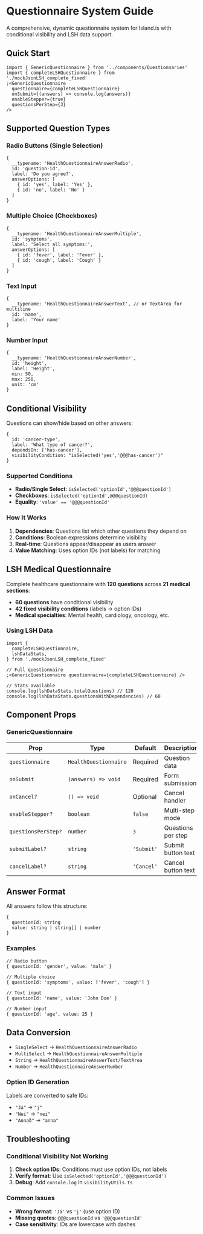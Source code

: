 # Questionnaire System Guide

A comprehensive, dynamic questionnaire system for Island.is with conditional visibility and LSH data support.

## Quick Start

```tsx
import { GenericQuestionnaire } from '../components/Questionnaries'
import { completeLSHQuestionnaire } from './mockJsonLSH_complete_fixed'
;<GenericQuestionnaire
  questionnaire={completeLSHQuestionnaire}
  onSubmit={(answers) => console.log(answers)}
  enableStepper={true}
  questionsPerStep={3}
/>
```

## Supported Question Types

### Radio Buttons (Single Selection)

```tsx
{
  __typename: 'HealthQuestionnaireAnswerRadio',
  id: 'question-id',
  label: 'Do you agree?',
  answerOptions: [
    { id: 'yes', label: 'Yes' },
    { id: 'no', label: 'No' }
  ]
}
```

### Multiple Choice (Checkboxes)

```tsx
{
  __typename: 'HealthQuestionnaireAnswerMultiple',
  id: 'symptoms',
  label: 'Select all symptoms:',
  answerOptions: [
    { id: 'fever', label: 'Fever' },
    { id: 'cough', label: 'Cough' }
  ]
}
```

### Text Input

```tsx
{
  __typename: 'HealthQuestionnaireAnswerText', // or TextArea for multiline
  id: 'name',
  label: 'Your name'
}
```

### Number Input

```tsx
{
  __typename: 'HealthQuestionnaireAnswerNumber',
  id: 'height',
  label: 'Height',
  min: 50,
  max: 250,
  unit: 'cm'
}
```

## Conditional Visibility

Questions can show/hide based on other answers:

```tsx
{
  id: 'cancer-type',
  label: 'What type of cancer?',
  dependsOn: ['has-cancer'],
  visibilityCondition: "isSelected('yes','@@@has-cancer')"
}
```

### Supported Conditions

- **Radio/Single Select**: `isSelected('optionId','@@@questionId')`
- **Checkboxes**: `isSelected('optionId',@@@questionId)`
- **Equality**: `'value' == '@@@questionId'`

### How It Works

1. **Dependencies**: Questions list which other questions they depend on
2. **Conditions**: Boolean expressions determine visibility
3. **Real-time**: Questions appear/disappear as users answer
4. **Value Matching**: Uses option IDs (not labels) for matching

## LSH Medical Questionnaire

Complete healthcare questionnaire with **120 questions** across **21 medical sections**:

- **60 questions** have conditional visibility
- **42 fixed visibility conditions** (labels → option IDs)
- **Medical specialties**: Mental health, cardiology, oncology, etc.

### Using LSH Data

```tsx
import {
  completeLSHQuestionnaire,
  lshDataStats,
} from './mockJsonLSH_complete_fixed'

// Full questionnaire
;<GenericQuestionnaire questionnaire={completeLSHQuestionnaire} />

// Stats available
console.log(lshDataStats.totalQuestions) // 120
console.log(lshDataStats.questionsWithDependencies) // 60
```

## Component Props

### GenericQuestionnaire

| Prop                | Type                  | Default    | Description        |
| ------------------- | --------------------- | ---------- | ------------------ |
| `questionnaire`     | `HealthQuestionnaire` | Required   | Question data      |
| `onSubmit`          | `(answers) => void`   | Required   | Form submission    |
| `onCancel?`         | `() => void`          | Optional   | Cancel handler     |
| `enableStepper?`    | `boolean`             | `false`    | Multi-step mode    |
| `questionsPerStep?` | `number`              | `3`        | Questions per step |
| `submitLabel?`      | `string`              | `'Submit'` | Submit button text |
| `cancelLabel?`      | `string`              | `'Cancel'` | Cancel button text |

## Answer Format

All answers follow this structure:

```tsx
{
  questionId: string
  value: string | string[] | number
}
```

### Examples

```tsx
// Radio button
{ questionId: 'gender', value: 'male' }

// Multiple choice
{ questionId: 'symptoms', value: ['fever', 'cough'] }

// Text input
{ questionId: 'name', value: 'John Doe' }

// Number input
{ questionId: 'age', value: 25 }
```

## Data Conversion

- `SingleSelect` → `HealthQuestionnaireAnswerRadio`
- `MultiSelect` → `HealthQuestionnaireAnswerMultiple`
- `String` → `HealthQuestionnaireAnswerText/TextArea`
- `Number` → `HealthQuestionnaireAnswerNumber`

### Option ID Generation

Labels are converted to safe IDs:

- `"Já"` → `"j"`
- `"Nei"` → `"nei"`
- `"Annað"` → `"anna"`

## Troubleshooting

### Conditional Visibility Not Working

1. **Check option IDs**: Conditions must use option IDs, not labels
2. **Verify format**: Use `isSelected('optionId','@@@questionId')`
3. **Debug**: Add `console.log` in `visibilityUtils.ts`

### Common Issues

- **Wrong format**: `'Já'` vs `'j'` (use option ID)
- **Missing quotes**: `@@@questionId` vs `'@@@questionId'`
- **Case sensitivity**: IDs are lowercase with dashes

